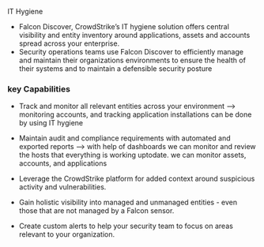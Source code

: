 
IT Hygiene

- Falcon Discover, CrowdStrike’s IT hygiene solution offers central visibility and entity inventory around applications, assets and accounts spread across your enterprise. 
- Security operations teams use Falcon Discover to efficiently manage and maintain their organizations environments to ensure the health of their systems and to maintain a defensible security posture



### key Capabilities

- Track and monitor all relevant entities across your environment -->
  monitoring accounts, and tracking application installations can be done by using IT hygiene
  
- Maintain audit and compliance requirements with automated and exported reports --> 
  with help of dashboards we can monitor and review the hosts that everything is working uptodate. 
  we can monitor assets, accounts, and applications
  
- Leverage the CrowdStrike platform for added context around suspicious activity and vulnerabilities.
- Gain holistic visibility into managed and unmanaged entities - even those that are not managed by a Falcon sensor.
- Create custom alerts to help your security team to focus on areas relevant to your organization.